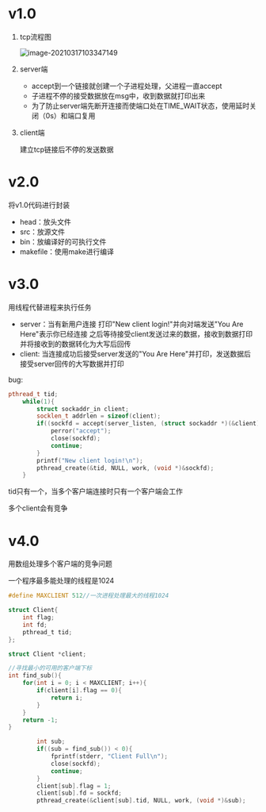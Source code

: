 # v1.0

1. tcp流程图

   ![image-20210317103347149](https://gitee.com/xsm970228/images2020.9.5/raw/master/20210317103352.png)

2. server端

   - accept到一个链接就创建一个子进程处理，父进程一直accept
   - 子进程不停的接受数据放在msg中，收到数据就打印出来
   - 为了防止server端先断开连接而使端口处在TIME_WAIT状态，使用延时关闭（0s）和端口复用

3. client端

   建立tcp链接后不停的发送数据

# v2.0

将v1.0代码进行封装

- head：放头文件
- src：放源文件
- bin：放编译好的可执行文件
- makefile：使用make进行编译

# v3.0

用线程代替进程来执行任务

- server：当有新用户连接 打印"New client login!"并向对端发送"You Are Here"表示你已经连接 之后等待接受client发送过来的数据，接收到数据打印并将接收到的数据转化为大写后回传
- client: 当连接成功后接受server发送的"You Are Here"并打印，发送数据后接受server回传的大写数据并打印

bug:

```cpp
pthread_t tid;
    while(1){
        struct sockaddr_in client;
        socklen_t addrlen = sizeof(client);
        if((sockfd = accept(server_listen, (struct sockaddr *)(&client), &addrlen)) < 0){
            perror("accept");
            close(sockfd);
            continue;
        }
        printf("New client login!\n");
        pthread_create(&tid, NULL, work, (void *)&sockfd);
    }

```

tid只有一个，当多个客户端连接时只有一个客户端会工作

多个client会有竞争

# v4.0

用数组处理多个客户端的竞争问题

一个程序最多能处理的线程是1024

```c
#define MAXCLIENT 512//一次进程处理最大的线程1024

struct Client{
    int flag;
    int fd;
    pthread_t tid;
};

struct Client *client;

//寻找最小的可用的客户端下标
int find_sub(){
    for(int i = 0; i < MAXCLIENT; i++){
        if(client[i].flag == 0){
            return i;
        }
    }
    return -1;
}

		int sub;
        if((sub = find_sub()) < 0){
            fprintf(stderr, "Client Full\n");
            close(sockfd);
            continue;
        }
        client[sub].flag = 1;
        client[sub].fd = sockfd;
        pthread_create(&client[sub].tid, NULL, work, (void *)&sub);


```

